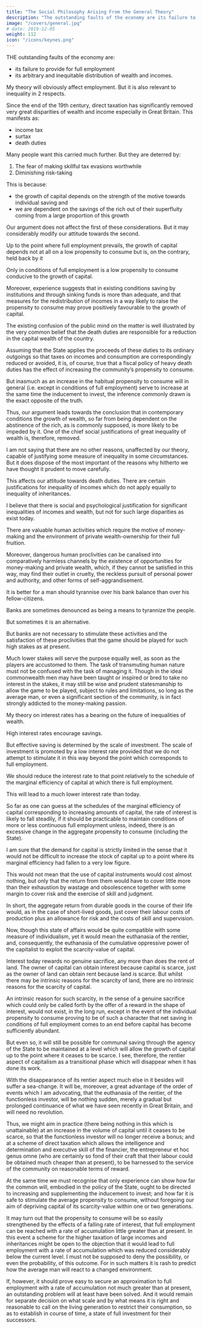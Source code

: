 ```yaml
---
title: "The Social Philosophy Arising From the General Theory"
description: "The outstanding faults of the economy are its failure to provide for full employment and its inequality"
image: "/covers/general.jpg"
# date: 2019-12-05
weight: 112
icon: "/icons/keynes.png"
---
```




THE outstanding faults of the economy are:
- its failure to provide for full employment
- its arbitrary and inequitable distribution of wealth and incomes. 

My theory will obviously affect employment. But it is also relevant to inequality in 2 respects.  

<!-- The bearing of the foregoing theory on the first of these is obvious. But there are also two important respects in which it is relevant to the second.  -->

Since the end of the 19th century, direct taxation has significantly removed very great disparities of wealth and income especially in Great Britain. This manifests as:
- income tax
- surtax
- death duties 

Many people want this carried much further. But they are deterred by:

1. The fear of making skillful tax evasions worthwhile 
2. Diminishing risk-taking

This is because:
- the growth of capital depends on the strength of the motive towards individual saving and
- we are dependent on the savings of the rich out of their superfluity coming from a large proportion of this growth

Our argument does not affect the first of these considerations. But it may considerably modify our attitude towards the second. 

Up to the point where full employment prevails, the growth of capital depends not at all on a low propensity to consume but is, on the contrary, held back by it

Only in conditions of full employment is a low propensity to consume conducive to the growth of capital. 

Moreover, experience suggests that in existing conditions saving by institutions and through sinking funds is more than adequate, and that measures for the redistribution of incomes in a way likely to raise the propensity to consume may prove positively favourable to the growth of capital. 

The existing confusion of the public mind on the matter is well illustrated by the very common belief that the death duties are responsible for a reduction in the capital wealth of the country. 

Assuming that the State applies the proceeds of these duties to its ordinary outgoings so that taxes on incomes and consumption are correspondingly reduced or avoided, it is, of course, true that a fiscal policy of heavy death duties has the effect of increasing the community’s propensity to consume. 

But inasmuch as an increase in the habitual propensity to consume will in general (i.e. except in conditions of full employment) serve to increase at the same time the inducement to invest, the inference commonly drawn is the exact opposite of the truth. 

Thus, our argument leads towards the conclusion that in contemporary conditions the growth of wealth, so far from being dependent on the abstinence of the rich, as is commonly supposed, is more likely to be impeded by it. One of the chief social justifications of great inequality of wealth is, therefore, removed. 

I am not saying that there are no other reasons, unaffected by our theory, capable of justifying some measure of inequality in some circumstances. But it does dispose of the most important of the reasons why hitherto we have thought it prudent to move carefully. 

This affects our attitude towards death duties. There are certain justifications for inequality of incomes which do not apply equally to inequality of inheritances. 

I believe that there is social and psychological justification for significant inequalities of incomes and wealth, but not for such large disparities as exist today. 

There are valuable human activities which require the motive of money-making and the environment of private wealth-ownership for their full fruition. 

Moreover, dangerous human proclivities can be canalised into comparatively harmless channels by the existence of opportunities for money-making and private wealth, which, if they cannot be satisfied in this way, may find their outlet in cruelty, the reckless pursuit of personal power and authority, and other forms of self-aggrandisement. 

It is better for a man should tyrannise over his bank balance than over his fellow-citizens. 

Banks are sometimes denounced as being a means to tyrannize the people. 

But sometimes it is an alternative. 

But banks are not necessary to stimulate these activities and the satisfaction of these proclivities that the game should be played for such high stakes as at present. 

Much lower stakes will serve the purpose equally well, as soon as the players are accustomed to them. The task of transmuting human nature must not be confused with the task of managing it. Though in the ideal commonwealth men may have been taught or inspired or bred to take no interest in the stakes, it may still be wise and prudent statesmanship to allow the game to be played, subject to rules and limitations, so long as the average man, or even a significant section of the community, is in fact strongly addicted to the money-making passion. 



My theory on interest rates has a bearing on the future of inequalities of wealth.

High interest rates encourage savings.

But effective saving is determined by the scale of investment. The scale of investment is promoted by a low interest rate provided that we do not attempt to stimulate it in this way beyond the point which corresponds to full employment. 

We should reduce the interest rate to that point relatively to the schedule of the marginal efficiency of capital at which there is full employment.

This will lead to a much lower interest rate than today. 

So far as one can guess at the schedules of the marginal efficiency of capital corresponding to increasing amounts of capital, the rate of interest is likely to fall steadily, if it should be practicable to maintain conditions of more or less continuous full employment unless, indeed, there is an excessive change in the aggregate propensity to consume (including the State). 

I am sure that the demand for capital is strictly limited in the sense that it would not be difficult to increase the stock of capital up to a point where its marginal efficiency had fallen to a very low figure.

This would not mean that the use of capital instruments would cost almost nothing, but only that the return from them would have to cover little more than their exhaustion by wastage and obsolescence together with some margin to cover risk and the exercise of skill and judgment. 

In short, the aggregate return from durable goods in the course of their life would, as in the case of short-lived goods, just cover their labour costs of production plus an allowance for risk and the costs of skill and supervision. 

Now, though this state of affairs would be quite compatible with some measure of individualism, yet it would mean the euthanasia of the rentier, and, consequently, the euthanasia of the cumulative oppressive power of the capitalist to exploit the scarcity-value of capital. 

Interest today rewards no genuine sacrifice, any more than does the rent of land. The owner of capital can obtain interest because capital is scarce, just as the owner of land can obtain rent because land is scarce. But whilst there may be intrinsic reasons for the scarcity of land, there are no intrinsic reasons for the scarcity of capital. 

An intrinsic reason for such scarcity, in the sense of a genuine sacrifice which could only be called forth by the offer of a reward in the shape of interest, would not exist, in the long run, except in the event of the individual propensity to consume proving to be of such a character that net saving in conditions of full employment comes to an end before capital has become sufficiently abundant. 

But even so, it will still be possible for communal saving through the agency of the State to be maintained at a level which will allow the growth of capital up to the point where it ceases to be scarce. I see, therefore, the rentier aspect of capitalism as a transitional phase which will disappear when it has done its work. 

With the disappearance of its rentier aspect much else in it besides will suffer a sea-change. It will be, moreover, a great advantage of the order of events which I am advocating, that the euthanasia of the rentier, of the functionless investor, will be nothing sudden, merely a gradual but prolonged continuance of what we have seen recently in Great Britain, and will need no revolution. 

Thus, we might aim in practice (there being nothing in this which is unattainable) at an increase in the volume of capital until it ceases to be scarce, so that the functionless investor will no longer receive a bonus; and at a scheme of direct taxation which allows the intelligence and determination and executive skill of the financier, the entrepreneur et hoc genus omne (who are certainly so fond of their craft that their labour could be obtained much cheaper than at present), to be harnessed to the service of the community on reasonable terms of reward. 

At the same time we must recognise that only experience can show how far the common will, embodied in the policy of the State, ought to be directed to increasing and supplementing the inducement to invest; and how far it is safe to stimulate the average propensity to consume, without foregoing our aim of depriving capital of its scarcity-value within one or two generations. 

It may turn out that the propensity to consume will be so easily strengthened by the effects of a falling rate of interest, that full employment can be reached with a rate of accumulation little greater than at present. In this event a scheme for the higher taxation of large incomes and inheritances might be open to the objection that it would lead to full employment with a rate of accumulation which was reduced considerably below the current level. I must not be supposed to deny the possibility, or even the probability, of this outcome. For in such matters it is rash to predict how the average man will react to a changed environment. 

If, however, it should prove easy to secure an approximation to full employment with a rate of accumulation not much greater than at present, an outstanding problem will at least have been solved. And it would remain for separate decision on what scale and by what means it is right and reasonable to call on the living generation to restrict their consumption, so as to establish in course of time, a state of full investment for their successors. 



